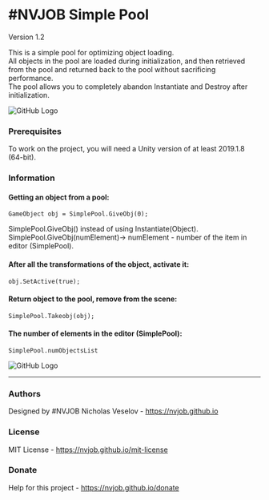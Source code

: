 # #NVJOB Simple Pool

Version 1.2

This is a simple pool for optimizing object loading.<br>
All objects in the pool are loaded during initialization, and then retrieved from the pool and returned back to the pool without sacrificing performance.<br>
The pool allows you to completely abandon Instantiate and Destroy after initialization.

![GitHub Logo](https://raw.githubusercontent.com/nvjob/nvjob.github.io/master/repo/unity%20assets/nvjob%20simple%20pool/12/pic/1.gif)

### Prerequisites

To work on the project, you will need a Unity version of at least 2019.1.8 (64-bit).

### Information

#### Getting an object from a pool:
```
GameObject obj = SimplePool.GiveObj(0);
```
SimplePool.GiveObj() instead of using Instantiate(Object).<br>
SimplePool.GiveObj(numElement)-> numElement - number of the item in editor (SimplePool).

#### After all the transformations of the object, activate it:
```
obj.SetActive(true);
```
#### Return object to the pool, remove from the scene:
```
SimplePool.Takeobj(obj);
```
#### The number of elements in the editor (SimplePool):
```
SimplePool.numObjectsList
```

![GitHub Logo](https://raw.githubusercontent.com/nvjob/nvjob.github.io/master/repo/unity%20assets/nvjob%20simple%20pool/12/pic/1.png)

-------------------------------------------------------------------

### Authors
Designed by #NVJOB Nicholas Veselov - https://nvjob.github.io

### License
MIT License - https://nvjob.github.io/mit-license

### Donate
Help for this project - https://nvjob.github.io/donate
